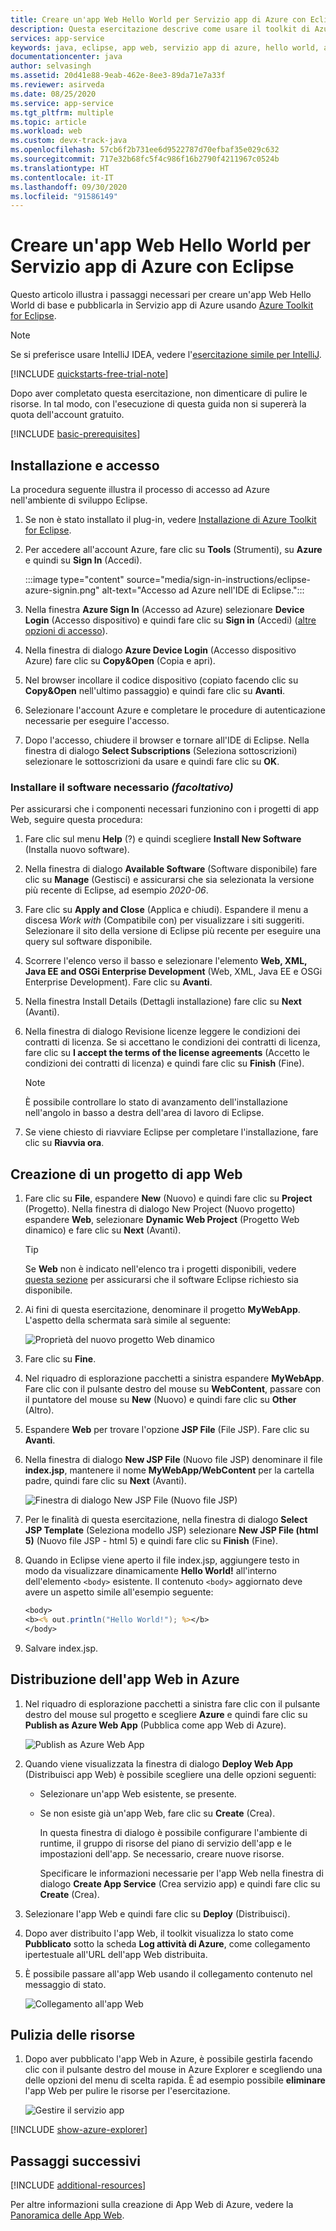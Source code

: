 ```yaml
---
title: Creare un'app Web Hello World per Servizio app di Azure con Eclipse
description: Questa esercitazione descrive come usare il toolkit di Azure per Eclipse per creare un'app Web Hello World per Azure.
services: app-service
keywords: java, eclipse, app web, servizio app di azure, hello world, avvio rapido
documentationcenter: java
author: selvasingh
ms.assetid: 20d41e88-9eab-462e-8ee3-89da71e7a33f
ms.reviewer: asirveda
ms.date: 08/25/2020
ms.service: app-service
ms.tgt_pltfrm: multiple
ms.topic: article
ms.workload: web
ms.custom: devx-track-java
ms.openlocfilehash: 57cb6f2b731ee6d9522787d70efbaf35e029c632
ms.sourcegitcommit: 717e32b68fc5f4c986f16b2790f4211967c0524b
ms.translationtype: HT
ms.contentlocale: it-IT
ms.lasthandoff: 09/30/2020
ms.locfileid: "91586149"
---
```

# <a name="create-a-hello-world-web-app-for-azure-app-service-using-eclipse"></a>Creare un'app Web Hello World per Servizio app di Azure con Eclipse

Questo articolo illustra i passaggi necessari per creare un'app Web Hello World di base e pubblicarla in Servizio app di Azure usando [Azure Toolkit for Eclipse](https://marketplace.eclipse.org/content/azure-toolkit-eclipse).

> [!NOTE]
>
> Se si preferisce usare IntelliJ IDEA, vedere l'[esercitazione simile per IntelliJ][intellij-hello-world].
>
>[!INCLUDE [quickstarts-free-trial-note](includes/quickstarts-free-trial-note.md)]
>
> Dopo aver completato questa esercitazione, non dimenticare di pulire le risorse. In tal modo, con l'esecuzione di questa guida non si supererà la quota dell'account gratuito.
>

[!INCLUDE [basic-prerequisites](includes/basic-prerequisites.md)]

## <a name="installation-and-sign-in"></a>Installazione e accesso

La procedura seguente illustra il processo di accesso ad Azure nell'ambiente di sviluppo Eclipse.

1. Se non è stato installato il plug-in, vedere [Installazione di Azure Toolkit for Eclipse](installation.md).

1. Per accedere all'account Azure, fare clic su **Tools** (Strumenti), su **Azure** e quindi su **Sign In** (Accedi).

   :::image type="content" source="media/sign-in-instructions/eclipse-azure-signin.png" alt-text="Accesso ad Azure nell'IDE di Eclipse.":::

1. Nella finestra **Azure Sign In** (Accesso ad Azure) selezionare **Device Login** (Accesso dispositivo) e quindi fare clic su **Sign in** (Accedi) ([altre opzioni di accesso](sign-in-instructions.md)).

1. Nella finestra di dialogo **Azure Device Login** (Accesso dispositivo Azure) fare clic su **Copy&Open** (Copia e apri).

1. Nel browser incollare il codice dispositivo (copiato facendo clic su **Copy&Open** nell'ultimo passaggio) e quindi fare clic su **Avanti**.

1. Selezionare l'account Azure e completare le procedure di autenticazione necessarie per eseguire l'accesso.

1. Dopo l'accesso, chiudere il browser e tornare all'IDE di Eclipse. Nella finestra di dialogo **Select Subscriptions** (Seleziona sottoscrizioni) selezionare le sottoscrizioni da usare e quindi fare clic su **OK**.

### <a name="install-required-software-optional"></a>Installare il software necessario *(facoltativo)*

Per assicurarsi che i componenti necessari funzionino con i progetti di app Web, seguire questa procedura:

1. Fare clic sul menu **Help** (?) e quindi scegliere **Install New Software** (Installa nuovo software).

1. Nella finestra di dialogo **Available Software** (Software disponibile) fare clic su **Manage** (Gestisci) e assicurarsi che sia selezionata la versione più recente di Eclipse, ad esempio *2020-06*.

1. Fare clic su **Apply and Close** (Applica e chiudi). Espandere il menu a discesa *Work with* (Compatibile con) per visualizzare i siti suggeriti. Selezionare il sito della versione di Eclipse più recente per eseguire una query sul software disponibile.

1. Scorrere l'elenco verso il basso e selezionare l'elemento **Web, XML, Java EE and OSGi Enterprise Development** (Web, XML, Java EE e OSGi Enterprise Development). Fare clic su **Avanti**.

1. Nella finestra Install Details (Dettagli installazione) fare clic su **Next** (Avanti).

1. Nella finestra di dialogo Revisione licenze leggere le condizioni dei contratti di licenza. Se si accettano le condizioni dei contratti di licenza, fare clic su **I accept the terms of the license agreements** (Accetto le condizioni dei contratti di licenza) e quindi fare clic su **Finish** (Fine). 

   > [!NOTE]
   > È possibile controllare lo stato di avanzamento dell'installazione nell'angolo in basso a destra dell'area di lavoro di Eclipse.

1. Se viene chiesto di riavviare Eclipse per completare l'installazione, fare clic su **Riavvia ora**.

## <a name="creating-a-web-app-project"></a>Creazione di un progetto di app Web

1. Fare clic su **File**, espandere **New** (Nuovo) e quindi fare clic su **Project** (Progetto). Nella finestra di dialogo New Project (Nuovo progetto) espandere **Web**, selezionare **Dynamic Web Project** (Progetto Web dinamico) e fare clic su **Next** (Avanti).

   > [!TIP]
   > Se **Web** non è indicato nell'elenco tra i progetti disponibili, vedere [questa sezione](#install-required-software-optional) per assicurarsi che il software Eclipse richiesto sia disponibile.

1. Ai fini di questa esercitazione, denominare il progetto **MyWebApp**. L'aspetto della schermata sarà simile al seguente:
   
   ![Proprietà del nuovo progetto Web dinamico][dynamic-web-project-properties]

1. Fare clic su **Fine**.

1. Nel riquadro di esplorazione pacchetti a sinistra espandere **MyWebApp**. Fare clic con il pulsante destro del mouse su **WebContent**, passare con il puntatore del mouse su **New** (Nuovo) e quindi fare clic su **Other** (Altro).

1. Espandere **Web** per trovare l'opzione **JSP File** (File JSP). Fare clic su **Avanti**.

1. Nella finestra di dialogo **New JSP File** (Nuovo file JSP) denominare il file **index.jsp**, mantenere il nome **MyWebApp/WebContent** per la cartella padre, quindi fare clic su **Next** (Avanti).

   ![Finestra di dialogo New JSP File (Nuovo file JSP)][new-jsp-file-dialog]

1. Per le finalità di questa esercitazione, nella finestra di dialogo **Select JSP Template** (Seleziona modello JSP) selezionare **New JSP File (html 5)** (Nuovo file JSP - html 5) e quindi fare clic su **Finish** (Fine).

1. Quando in Eclipse viene aperto il file index.jsp, aggiungere testo in modo da visualizzare dinamicamente **Hello World!** all'interno dell'elemento `<body>` esistente. Il contenuto `<body>` aggiornato deve avere un aspetto simile all'esempio seguente:
   
   ```jsp
   <body>
   <b><% out.println("Hello World!"); %></b>
   </body>
   ```
1. Salvare index.jsp.

## <a name="deploying-the-web-app-to-azure"></a>Distribuzione dell'app Web in Azure

1. Nel riquadro di esplorazione pacchetti a sinistra fare clic con il pulsante destro del mouse sul progetto e scegliere **Azure** e quindi fare clic su **Publish as Azure Web App** (Pubblica come app Web di Azure).
   
   ![Publish as Azure Web App][publish-as-azure-web-app]

1. Quando viene visualizzata la finestra di dialogo **Deploy Web App** (Distribuisci app Web) è possibile scegliere una delle opzioni seguenti:

   * Selezionare un'app Web esistente, se presente.

   * Se non esiste già un'app Web, fare clic su **Create** (Crea).

      In questa finestra di dialogo è possibile configurare l'ambiente di runtime, il gruppo di risorse del piano di servizio dell'app e le impostazioni dell'app. Se necessario, creare nuove risorse.

      Specificare le informazioni necessarie per l'app Web nella finestra di dialogo **Create App Service** (Crea servizio app) e quindi fare clic su **Create** (Crea).

1. Selezionare l'app Web e quindi fare clic su **Deploy** (Distribuisci).

1. Dopo aver distribuito l'app Web, il toolkit visualizza lo stato come **Pubblicato** sotto la scheda **Log attività di Azure**, come collegamento ipertestuale all'URL dell'app Web distribuita.

1. È possibile passare all'app Web usando il collegamento contenuto nel messaggio di stato.

   ![Collegamento all'app Web][browse-web-app]

## <a name="cleaning-up-resources"></a>Pulizia delle risorse

1. Dopo aver pubblicato l'app Web in Azure, è possibile gestirla facendo clic con il pulsante destro del mouse in Azure Explorer e scegliendo una delle opzioni del menu di scelta rapida. È ad esempio possibile **eliminare** l'app Web per pulire le risorse per l'esercitazione.

   ![Gestire il servizio app][manage-app-service]

[!INCLUDE [show-azure-explorer](includes/show-azure-explorer.md)]

## <a name="next-steps"></a>Passaggi successivi

[!INCLUDE [additional-resources](includes/additional-resources.md)]

Per altre informazioni sulla creazione di App Web di Azure, vedere la [Panoramica delle App Web].

<!-- URL List -->

[Azure Toolkit for Eclipse]: /azure/developer/java/tookit-for-eclipse
[Azure Toolkit for IntelliJ]: ../toolkit-for-intellij
[intellij-hello-world]: ../toolkit-for-intellij/create-hello-world-web-app.md
[Panoramica delle app Web]: /azure/app-service/app-service-web-overview
[Apache Tomcat]: http://tomcat.apache.org/
[Jetty]: http://www.eclipse.org/jetty/

<!-- IMG List -->

[browse-web-app]: media/create-hello-world-web-app/browse-web-app.png
[dynamic-web-project-properties]: media/create-hello-world-web-app/dynamic-web-project-properties.png
[new-jsp-file-dialog]: media/create-hello-world-web-app/new-jsp-file-dialog.png
[publish-as-azure-web-app]: media/create-hello-world-web-app/publish-as-azure-web-app.png
[publish-status]: media/create-hello-world-web-app/publish-status.png
[manage-app-service]: media/create-hello-world-web-app/manage-app-service.png
